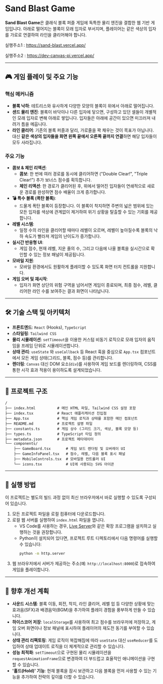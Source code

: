 
# Sand Blast Game

**Sand Blast Game**은 클래식 블록 퍼즐 게임에 독특한 물리 엔진을 결합한 웹 기반 게임입니다. 아래로 떨어지는 블록이 모래 입자로 부서지며, 플레이어는 같은 색상의 입자를 가로로 연결하여 라인을 클리어해야 합니다.

실행주소1 : https://sand-blast.vercel.app/

실행주소2 : https://dev-canvas-pi.vercel.app/

---

## 🎮 게임 플레이 및 주요 기능

### 핵심 메커니즘
- **블록 낙하**: 테트리스와 유사하게 다양한 모양의 블록이 위에서 아래로 떨어집니다.
- **샌드 물리 엔진**: 블록이 바닥이나 다른 입자에 닿으면, 구성하고 있던 셀들이 개별적인 모래 입자로 변해 아래로 쌓입니다. 입자들은 아래에 공간이 있으면 미끄러져 내려가 틈을 메웁니다.
- **라인 클리어**: 기존의 블록 퍼즐과 달리, 가로줄을 꽉 채우는 것이 목표가 아닙니다. 대신 **같은 색상의 입자들을 화면 왼쪽 끝에서 오른쪽 끝까지 연결**하면 해당 입자들이 모두 사라집니다.

### 주요 기능
- **콤보 & 체인 리액션**:
  - **콤보**: 한 번에 여러 경로를 동시에 클리어하면 ("Double Clear!", "Triple Clear!") 추가 보너스 점수를 획득합니다.
  - **체인 리액션**: 한 경로가 클리어된 후, 위에서 떨어진 입자들이 연쇄적으로 새로운 경로를 완성하면 점수 배율이 크게 증가합니다.
- **💣 특수 블록 (폭탄 블록)**:
  - 드물게 폭탄 블록이 등장합니다. 이 블록이 착지하면 주변의 넓은 범위에 있는 모든 입자를 색상에 관계없이 제거하여 위기 상황을 탈출할 수 있는 기회를 제공합니다.
- **레벨 시스템**:
  - 일정 수의 라인을 클리어할 때마다 레벨이 오르며, 레벨이 높아질수록 블록의 낙하 속도가 빨라져 게임의 난이도가 증가합니다.
- **실시간 반응형 UI**:
  - 게임 점수, 현재 레벨, 지운 줄의 수, 그리고 다음에 나올 블록을 실시간으로 확인할 수 있는 정보 패널이 제공됩니다.
- **모바일 지원**:
  - 모바일 환경에서도 원활하게 플레이할 수 있도록 화면 터치 컨트롤을 지원합니다.
- **게임 오버 및 재시작**:
  - 입자가 화면 상단의 위험 구역을 넘어서면 게임이 종료되며, 최종 점수, 레벨, 클리어한 라인 수를 보여주는 결과 화면이 나타납니다.

---

## 🛠️ 기술 스택 및 아키텍처

- **프론트엔드**: `React` (Hooks), `TypeScript`
- **스타일링**: `Tailwind CSS`
- **물리 시뮬레이션**: `setTimeout`을 이용한 커스텀 비동기 로직으로 모래 입자의 움직임을 프레임 단위로 시뮬레이션합니다.
- **상태 관리**: `useState` 와 `useCallback` 등 React 훅을 중심으로 `App.tsx` 컴포넌트에서 모든 게임 상태(그리드, 블록, 점수 등)를 관리합니다.
- **렌더링**: `Canvas` 대신 DOM 요소(`div`)를 사용하여 게임 보드를 렌더링하여, CSS를 통한 시각 효과 적용이 용이하도록 설계되었습니다.

---

## 📁 프로젝트 구조

```
/
├── index.html          # 메인 HTML 파일, Tailwind CSS 설정 포함
├── index.tsx           # React 애플리케이션 진입점
├── App.tsx             # 핵심 게임 로직과 상태를 포함한 메인 컴포넌트
├── README.md           # 프로젝트 설명 파일
├── constants.ts        # 게임 상수 (그리드 크기, 색상, 블록 모양 등)
├── types.ts            # TypeScript 타입 정의
├── metadata.json       # 프로젝트 메타데이터
└── components/
    ├── GameBoard.tsx       # 게임 보드 렌더링 및 오버레이 UI
    ├── GameInfoPanel.tsx   # 점수, 레벨, 다음 블록 표시 패널
    ├── MobileControls.tsx  # 모바일용 컨트롤러 UI
    └── icons.tsx           # UI에 사용되는 SVG 아이콘
```

---

## 🚀 실행 방법

이 프로젝트는 별도의 빌드 과정 없이 최신 브라우저에서 바로 실행할 수 있도록 구성되어 있습니다.

1.  모든 프로젝트 파일을 로컬 컴퓨터에 다운로드합니다.
2.  로컬 웹 서버를 실행하여 `index.html` 파일을 엽니다.
    -   VS Code를 사용하는 경우, [Live Server](https://marketplace.visualstudio.com/items?itemName=ritwickdey.LiveServer)와 같은 확장 프로그램을 설치하고 실행하는 것을 권장합니다.
    -   Python이 설치되어 있다면, 프로젝트 루트 디렉토리에서 다음 명령어를 실행할 수 있습니다:
        ```bash
        python -m http.server
        ```
3.  웹 브라우저에서 서버가 제공하는 주소(예: `http://localhost:8000`)로 접속하여 게임을 플레이합니다.

---

## 🔮 향후 개선 계획

- **사운드 시스템**: 블록 이동, 회전, 착지, 라인 클리어, 레벨 업 등 다양한 상황에 맞는 효과음(SFX)과 배경음악(BGM)을 추가하여 플레이 경험을 풍부하게 만들 수 있습니다.
- **하이스코어 저장**: `localStorage`를 사용하여 최고 점수를 브라우저에 저장하고, 게임 오버 화면이나 정보 패널에 표시하여 플레이어의 재도전 동기를 부여할 수 있습니다.
- **상태 관리 리팩토링**: 게임 로직이 복잡해짐에 따라 `useState` 대신 `useReducer`를 도입하여 상태 업데이트 로직을 더 체계적으로 관리할 수 있습니다.
- **성능 최적화**: `setTimeout`으로 구현된 물리 시뮬레이션을 `requestAnimationFrame`으로 변경하여 더 부드럽고 효율적인 애니메이션을 구현할 수 있습니다.
- **'홀드(Hold)' 기능**: 현재 블록을 잠시 보관하고 다음 블록을 먼저 사용할 수 있는 기능을 추가하여 전략의 깊이를 더할 수 있습니다.
